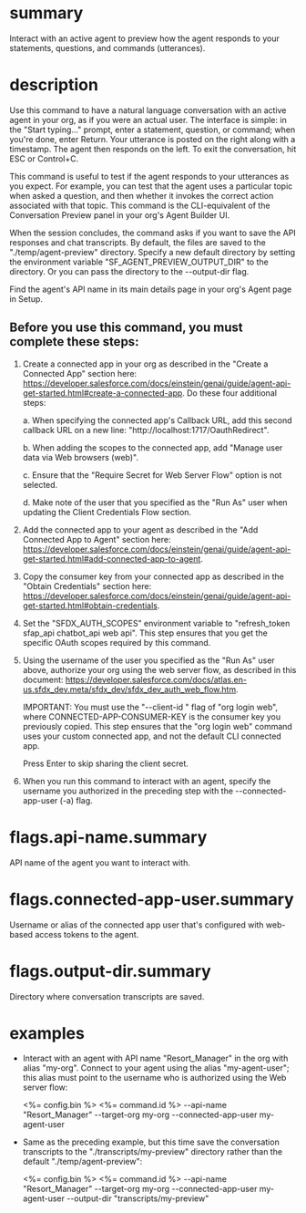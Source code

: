 # summary

Interact with an active agent to preview how the agent responds to your statements, questions, and commands (utterances).

# description

Use this command to have a natural language conversation with an active agent in your org, as if you were an actual user. The interface is simple: in the "Start typing..." prompt, enter a statement, question, or command; when you're done, enter Return. Your utterance is posted on the right along with a timestamp. The agent then responds on the left. To exit the conversation, hit ESC or Control+C.

This command is useful to test if the agent responds to your utterances as you expect. For example, you can test that the agent uses a particular topic when asked a question, and then whether it invokes the correct action associated with that topic. This command is the CLI-equivalent of the Conversation Preview panel in your org's Agent Builder UI.

When the session concludes, the command asks if you want to save the API responses and chat transcripts. By default, the files are saved to the "./temp/agent-preview" directory. Specify a new default directory by setting the environment variable "SF_AGENT_PREVIEW_OUTPUT_DIR" to the directory. Or you can pass the directory to the --output-dir flag.

Find the agent's API name in its main details page in your org's Agent page in Setup.

Before you use this command, you must complete these steps:
-----------------------------------------------------------

1. Create a connected app in your org as described in the "Create a Connected App" section here: https://developer.salesforce.com/docs/einstein/genai/guide/agent-api-get-started.html#create-a-connected-app. Do these four additional steps:

   a. When specifying the connected app's Callback URL, add this second callback URL on a new line: "http://localhost:1717/OauthRedirect".

   b. When adding the scopes to the connected app, add "Manage user data via Web browsers (web)".

   c. Ensure that the "Require Secret for Web Server Flow" option is not selected.

   d. Make note of the user that you specified as the "Run As" user when updating the Client Credentials Flow section.

2. Add the connected app to your agent as described in the "Add Connected App to Agent" section here: https://developer.salesforce.com/docs/einstein/genai/guide/agent-api-get-started.html#add-connected-app-to-agent.

3. Copy the consumer key from your connected app as described in the "Obtain Credentials" section here: https://developer.salesforce.com/docs/einstein/genai/guide/agent-api-get-started.html#obtain-credentials.

4. Set the "SFDX_AUTH_SCOPES" environment variable to "refresh_token sfap_api chatbot_api web api". This step ensures that you get the specific OAuth scopes required by this command.

5. Using the username of the user you specified as the "Run As" user above, authorize your org using the web server flow, as described in this document: https://developer.salesforce.com/docs/atlas.en-us.sfdx_dev.meta/sfdx_dev/sfdx_dev_auth_web_flow.htm.

   IMPORTANT: You must use the "--client-id <CONNECTED-APP-CONSUMER-KEY>" flag of "org login web", where CONNECTED-APP-CONSUMER-KEY is the consumer key you previously copied. This step ensures that the "org login web" command uses your custom connected app, and not the default CLI connected app.

   Press Enter to skip sharing the client secret.

6. When you run this command to interact with an agent, specify the username you authorized in the preceding step with the --connected-app-user (-a) flag.

# flags.api-name.summary

API name of the agent you want to interact with.

# flags.connected-app-user.summary

Username or alias of the connected app user that's configured with web-based access tokens to the agent.

# flags.output-dir.summary

Directory where conversation transcripts are saved.

# examples

- Interact with an agent with API name "Resort_Manager" in the org with alias "my-org". Connect to your agent using the alias "my-agent-user"; this alias must point to the username who is authorized using the Web server flow:

  <%= config.bin %> <%= command.id %> --api-name "Resort_Manager" --target-org my-org --connected-app-user my-agent-user

- Same as the preceding example, but this time save the conversation transcripts to the "./transcripts/my-preview" directory rather than the default "./temp/agent-preview":

  <%= config.bin %> <%= command.id %> --api-name "Resort_Manager" --target-org my-org --connected-app-user my-agent-user --output-dir "transcripts/my-preview"
